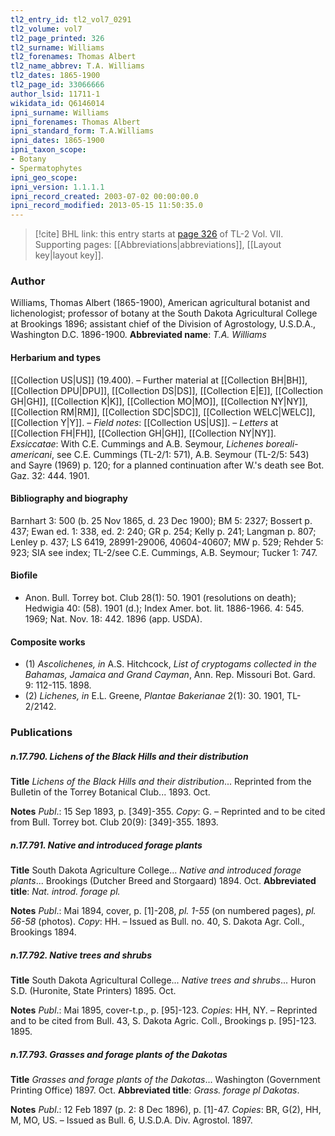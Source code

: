 ```yaml
---
tl2_entry_id: tl2_vol7_0291
tl2_volume: vol7
tl2_page_printed: 326
tl2_surname: Williams
tl2_forenames: Thomas Albert
tl2_name_abbrev: T.A. Williams
tl2_dates: 1865-1900
tl2_page_id: 33066666
author_lsid: 11711-1
wikidata_id: Q6146014
ipni_surname: Williams
ipni_forenames: Thomas Albert
ipni_standard_form: T.A.Williams
ipni_dates: 1865-1900
ipni_taxon_scope: 
- Botany
- Spermatophytes
ipni_geo_scope: 
ipni_version: 1.1.1.1
ipni_record_created: 2003-07-02 00:00:00.0
ipni_record_modified: 2013-05-15 11:50:35.0
---
```



> [!cite] BHL link: this entry starts at [page 326](https://www.biodiversitylibrary.org/page/33066666) of TL-2 Vol. VII.
> Supporting pages: [[Abbreviations|abbreviations]], [[Layout key|layout key]].

### Author

Williams, Thomas Albert (1865-1900), American agricultural botanist and lichenologist; professor of botany at the South Dakota Agricultural College at Brookings 1896; assistant chief of the Division of Agrostology, U.S.D.A., Washington D.C. 1896-1900. 
**Abbreviated name**: *T.A. Williams*

#### Herbarium and types

[[Collection US|US]] (19.400). – Further material at [[Collection BH|BH]], [[Collection DPU|DPU]], [[Collection DS|DS]], [[Collection E|E]], [[Collection GH|GH]], [[Collection K|K]], [[Collection MO|MO]], [[Collection NY|NY]], [[Collection RM|RM]], [[Collection SDC|SDC]], [[Collection WELC|WELC]], [[Collection Y|Y]]. – *Field notes*: [[Collection US|US]]. – *Letters* at [[Collection FH|FH]], [[Collection GH|GH]], [[Collection NY|NY]].
*Exsiccatae*: With C.E. Cummings and A.B. Seymour, *Lichenes boreali-americani*, see C.E. Cummings (TL-2/1: 571), A.B. Seymour (TL-2/5: 543) and Sayre (1969) p. 120; for a planned continuation after W.'s death see Bot. Gaz. 32: 444. 1901.

#### Bibliography and biography

Barnhart 3: 500 (b. 25 Nov 1865, d. 23 Dec 1900); BM 5: 2327; Bossert p. 437; Ewan ed. 1: 338, ed. 2: 240; GR p. 254; Kelly p. 241; Langman p. 807; Lenley p. 437; LS 6419, 28991-29006, 40604-40607; MW p. 529; Rehder 5: 923; SIA see index; TL-2/see C.E. Cummings, A.B. Seymour; Tucker 1: 747.

#### Biofile

- Anon. Bull. Torrey bot. Club 28(1): 50. 1901 (resolutions on death); Hedwigia 40: (58). 1901 (d.); Index Amer. bot. lit. 1886-1966. 4: 545. 1969; Nat. Nov. 18: 442. 1896 (app. USDA).

#### Composite works

- (1) *Ascolichenes, in* A.S. Hitchcock, *List of cryptogams collected in the Bahamas, Jamaica and Grand Cayman*, Ann. Rep. Missouri Bot. Gard. 9: 112-115. 1898.
- (2) *Lichenes, in* E.L. Greene, *Plantae Bakerianae* 2(1): 30. 1901, TL-2/2142.

### Publications

##### n.17.790. Lichens of the Black Hills and their distribution

**Title**
*Lichens of the Black Hills and their distribution*... Reprinted from the Bulletin of the Torrey Botanical Club... 1893. Oct.

**Notes**
*Publ*.: 15 Sep 1893, p. \[349\]-355. *Copy*: G. – Reprinted and to be cited from Bull. Torrey bot. Club 20(9): \[349\]-355. 1893.

##### n.17.791. Native and introduced forage plants

**Title**
South Dakota Agriculture College... *Native and introduced forage plants*... Brookings (Dutcher Breed and Storgaard) 1894. Oct.
**Abbreviated title**: *Nat. introd. forage pl.*

**Notes**
*Publ*.: Mai 1894, cover, p. \[1\]-208, *pl. 1-55* (on numbered pages), *pl. 56-58* (photos). *Copy*: HH. – Issued as Bull. no. 40, S. Dakota Agr. Coll., Brookings 1894.

##### n.17.792. Native trees and shrubs

**Title**
South Dakota Agricultural College... *Native trees and shrubs*... Huron S.D. (Huronite, State Printers) 1895. Oct.

**Notes**
*Publ*.: Mai 1895, cover-t.p., p. \[95\]-123. *Copies*: HH, NY. – Reprinted and to be cited from Bull. 43, S. Dakota Agric. Coll., Brookings p. \[95\]-123. 1895.

##### n.17.793. Grasses and forage plants of the Dakotas

**Title**
*Grasses and forage plants of the Dakotas*... Washington (Government Printing Office) 1897. Oct.
**Abbreviated title**: *Grass. forage pl Dakotas*.

**Notes**
*Publ*.: 12 Feb 1897 (p. 2: 8 Dec 1896), p. \[1\]-47. *Copies*: BR, G(2), HH, M, MO, US. – Issued as Bull. 6, U.S.D.A. Div. Agrostol. 1897.

